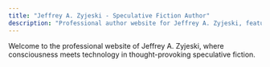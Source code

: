 ```yaml
---
title: "Jeffrey A. Zyjeski - Speculative Fiction Author"
description: "Professional author website for Jeffrey A. Zyjeski, featuring The Karmic Protocol and other speculative fiction works"
---
```


Welcome to the professional website of Jeffrey A. Zyjeski, where consciousness meets technology in thought-provoking speculative fiction.

